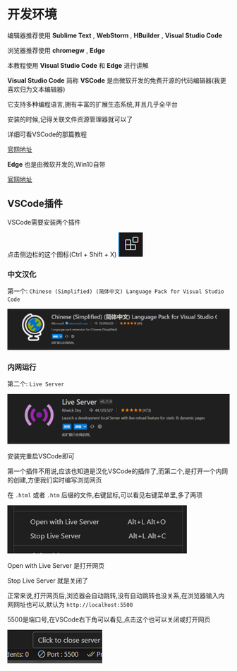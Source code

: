# 开发环境

编辑器推荐使用 **Sublime Text** , **WebStorm** , **HBuilder** , **Visual Studio Code**

浏览器推荐使用 **chromegw** , **Edge**



本教程使用 **Visual Studio Code** 和 **Edge** 进行讲解

**Visual Studio Code** 简称 **VSCode** 是由微软开发的免费开源的代码编辑器(我更喜欢归为文本编辑器)

它支持多种编程语言,拥有丰富的扩展生态系统,并且几乎全平台

安装的时候,记得关联文件资源管理器就可以了

详细可看VSCode的那篇教程

[官网地址](https://code.visualstudio.com/)



**Edge** 也是由微软开发的,Win10自带

[官网地址](https://www.microsoft.com/zh-cn/edge)



## VSCode插件

VSCode需要安装两个插件

点击侧边栏的这个图标(Ctrl + Shift + X) ![2-1](assets/2-1.png)

### 中文汉化

第一个: `Chinese (Simplified) (简体中文) Language Pack for Visual Studio Code`

![2-2](assets/2-2.png)

### 内网运行

第二个: `Live Server`

![2-3](assets/2-3.png)

安装完重启VSCode即可

第一个插件不用说,应该也知道是汉化VSCode的插件了,而第二个,是打开一个内网的创建,方便我们实时编写浏览网页

在 `.html` 或者 `.htm` 后缀的文件,右键鼠标,可以看见右键菜单里,多了两项

![2-4](assets/2-4.png)

Open with Live Server 是打开网页

Stop Live Server 就是关闭了

正常来说,打开网页后,浏览器会自动跳转,没有自动跳转也没关系,在浏览器输入内网网址也可以,默认为 `http://localhost:5500`

5500是端口号,在VSCode右下角可以看见,点击这个也可以关闭或打开网页

![2-5](assets/2-5.png)